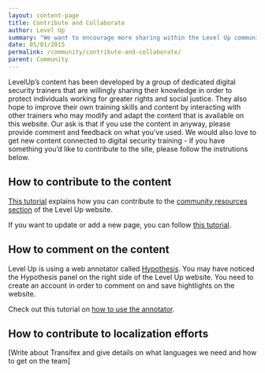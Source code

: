 ```yaml
---
layout: content-page
title: Contribute and Collaborate
author: Level Up
summary: "We want to encourage more sharing within the Level Up community and so have created a page specifically for aggregating community resources. This page explains how one can get involved, submit resources and interact on the webpage."
date: 05/01/2015
permalink: /community/contribute-and-collaborate/
parent: Community
---
```


LevelUp’s content has been developed by a group of dedicated digital security trainers that are willingly sharing their knowledge in order to protect individuals working for greater rights and social justice. They also hope to improve their own training skills and content by interacting with other trainers who may modify and adapt the content that is available on this website. Our ask is that if you use the content in anyway, please provide comment and feedback on what you’ve used.  We would also love to get new content connected to digital security training - if you have something you’d like to contribute to the site, please follow the instrutions below.

## How to contribute to the content

[This tutorial](https://github.com/the-engine-room/level-up/wiki/How-to-Contribute-to-Level-Up-Community-Resources-Page) explains how you can contribute to the [community resources section](https://the-engine-room.github.io/level-up/community/community-resources-and-tools/) of the Level Up website.

If you want to update or add a new page, you can follow [this tutorial](https://github.com/the-engine-room/level-up/wiki/How-to-Edit-or-Add-a-New-Page).

## How to comment on the content

Level Up is using a web annotator called [Hypothesis](https://hypothes.is). You may have noticed the Hypothesis panel on the right side of the Level Up website. You need to create an account in order to comment on and save hightlights on the website.

Check out this tutorial on [how to use the annotator](https://github.com/the-engine-room/level-up/wiki/How-to-Use-Hypothesis).

## How to contribute to localization efforts

[Write about Transifex and give details on what languages we need and how to get on the team]

